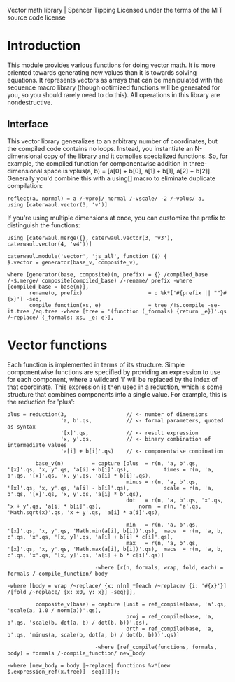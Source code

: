 Vector math library | Spencer Tipping
Licensed under the terms of the MIT source code license

# Introduction

This module provides various functions for doing vector math. It is more oriented towards generating new values than it is towards solving equations. It represents vectors as arrays that can be
manipulated with the sequence macro library (though optimized functions will be generated for you, so you should rarely need to do this). All operations in this library are nondestructive.

## Interface

This vector library generalizes to an arbitrary number of coordinates, but the compiled code contains no loops. Instead, you instantiate an N-dimensional copy of the library and it compiles specialized
functions. So, for example, the compiled function for componentwise addition in three-dimensional space is vplus(a, b) = [a[0] + b[0], a[1] + b[1], a[2] + b[2]]. Generally you'd combine this with a
using[] macro to eliminate duplicate compilation:

    reflect(a, normal) = a /-vproj/ normal /-vscale/ -2 /-vplus/ a,
    using [caterwaul.vector(3, 'v')]

If you're using multiple dimensions at once, you can customize the prefix to distinguish the functions:

    using [caterwaul.merge({}, caterwaul.vector(3, 'v3'), caterwaul.vector(4, 'v4'))]

    caterwaul.module('vector', 'js_all', function ($) {
    $.vector = generator(base_v, composite_v),

    where [generator(base, composite)(n, prefix) = {} /compiled_base /-$.merge/ composite(compiled_base) /-rename/ prefix -where [compiled_base = base(n)],
           rename(o, prefix)                     = o %k*['#{prefix || ""}#{x}'] -seq,
           compile_function(xs, e)               = tree /!$.compile -se- it.tree /eq.tree -where [tree = '(function (_formals) {return _e})'.qs /~replace/ {_formals: xs, _e: e}],

# Vector functions

Each function is implemented in terms of its structure. Simple componentwise functions are specified by providing an expression to use for each component, where a wildcard 'i' will be replaced by the
index of that coordinate. This expression is then used in a reduction, which is some structure that combines components into a single value. For example, this is the reduction for 'plus':

    plus = reduction(3,                   // <- number of dimensions
                     'a, b'.qs,           // <- formal parameters, quoted as syntax
                     '[x]'.qs,            // <- result expression
                     'x, y'.qs,           // <- binary combination of intermediate values
                     'a[i] + b[i]'.qs)    // <- componentwise combination

             base_v(n)         = capture [plus  = r(n, 'a, b'.qs, '[x]'.qs, 'x, y'.qs, 'a[i] + b[i]'.qs),           times = r(n, 'a, b'.qs, '[x]'.qs, 'x, y'.qs, 'a[i] * b[i]'.qs),
                                          minus = r(n, 'a, b'.qs, '[x]'.qs, 'x, y'.qs, 'a[i] - b[i]'.qs),           scale = r(n, 'a, b'.qs, '[x]'.qs, 'x, y'.qs, 'a[i] * b'.qs),
                                          dot   = r(n, 'a, b'.qs, 'x'.qs, 'x + y'.qs, 'a[i] * b[i]'.qs),            norm  = r(n, 'a'.qs, 'Math.sqrt(x)'.qs, 'x + y'.qs, 'a[i] * a[i]'.qs),

                                          min   = r(n, 'a, b'.qs, '[x]'.qs, 'x, y'.qs, 'Math.min(a[i], b[i])'.qs),  macv  = r(n, 'a, b, c'.qs, 'x'.qs, '[x, y]'.qs, 'a[i] + b[i] * c[i]'.qs),
                                          max   = r(n, 'a, b'.qs, '[x]'.qs, 'x, y'.qs, 'Math.max(a[i], b[i])'.qs),  macs  = r(n, 'a, b, c'.qs, 'x'.qs, '[x, y]'.qs, 'a[i] + b * c[i]'.qs)]

                                -where [r(n, formals, wrap, fold, each) = formals /-compile_function/ body
                                                                          -where [body = wrap /~replace/ {x: n[n] *[each /~replace/ {i: '#{x}'}] /[fold /~replace/ {x: x0, y: x}] -seq}]],

             composite_v(base) = capture [unit = ref_compile(base, 'a'.qs,    'scale(a, 1.0 / norm(a))'.qs),
                                          proj = ref_compile(base, 'a, b'.qs, 'scale(b, dot(a, b) / dot(b, b))'.qs),
                                          orth = ref_compile(base, 'a, b'.qs, 'minus(a, scale(b, dot(a, b) / dot(b, b)))'.qs)]

                                -where [ref_compile(functions, formals, body) = formals /-compile_function/ new_body
                                                                                -where [new_body = body |~replace| functions %v*[new $.expression_ref(x.tree)] -seq]]]});
